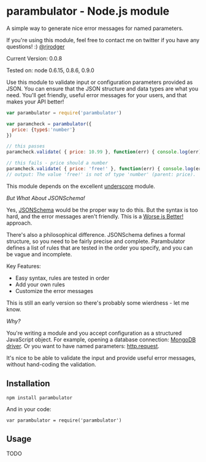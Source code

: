 # parambulator - Node.js module


A simple way to generate nice error messages for named parameters.

If you're using this module, feel free to contact me on twitter if you have any questions! :) [@rjrodger](http://twitter.com/rjrodger)

Current Version: 0.0.8

Tested on: node 0.6.15, 0.8.6, 0.9.0


Use this module to validate input or configuration parameters provided as JSON. You can ensure that the JSON structure and data types are what you need. You'll get friendly, useful error messages for your users, and that makes your API better!

```javascript
var parambulator = require('parambulator')

var paramcheck = parambulator({ 
  price: {type$:'number'}
})

// this passes
paramcheck.validate( { price: 10.99 }, function(err) { console.log(err) } )

// this fails - price should a number
paramcheck.validate( { price: 'free!' }, function(err) { console.log(err) } )
// output: The value 'free!' is not of type 'number' (parent: price). 
```

This module depends on the excellent [underscore](https://github.com/documentcloud/underscore) module.


_But What About JSONSchema!_

Yes, [JSONSchema](http://json-schema.org) would be the proper way to do this. But the syntax is too hard, and the error messages aren't friendly. This is a [Worse is Better!](http://www.jwz.org/doc/worse-is-better.html) approach.

There's also a philosophical difference. JSONSchema defines a formal structure, so you need to be fairly precise and complete. Parambulator defines a list of rules that are tested in the order you specify, and you can be vague and incomplete.


Key Features:

   * Easy syntax, rules are tested in order
   * Add your own rules
   * Customize the error messages
   
This is still an early version so there's probably some wierdness - let me know.


_Why?_


You're writing a module and you accept configuration as a structured JavaScript object. For example, opening a database connection: [MongoDB driver](http://mongodb.github.com/node-mongodb-native/api-generated/server.html). Or you want to have named parameters: [http.request](http://nodejs.org/api/http.html#http_http_request_options_callback).

It's nice to be able to validate the input and provide useful error messages, without hand-coding the validation.


## Installation

    npm install parambulator

And in your code:

    var parambulator = require('parambulator')


## Usage

TODO




